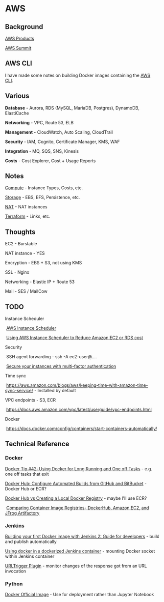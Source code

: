 # AWS

## Background

[AWS Products](https://aws.amazon.com/products)

[AWS Summit](https://aws.amazon.com/events/summits/london/)



## AWS CLI

I have made some notes on building Docker images containing the [AWS CLI](CLI.md).



## Various

**Database** - Aurora, RDS (MySQL, MariaDB, Postgres), DynamoDB, ElastiCache

**Networking** - VPC, Route 53, ELB

**Management** - CloudWatch, Auto Scaling, CloudTrail

**Security** - IAM, Cognito, Certificate Manager, KMS, WAF

**Integration** - MQ, SQS, SNS, Kinesis

**Costs** - Cost Explorer, Cost + Usage Reports



## Notes

[Compute](Compute.md) - Instance Types, Costs, etc.

[Storage](Storage.md) - EBS, EFS, Persistence, etc.

[NAT](Nat.md) - NAT instances

[Terraform](../IaC/Terraform.md) - Links, etc.



## Thoughts

EC2 - Burstable

NAT instance - YES

Encryption - EBS + S3, not using KMS

SSL - Nginx

Networking - Elastic IP + Route 53

Mail - SES / MailCow



## TODO

Instance Scheduler

​	[AWS Instance Scheduler](https://aws.amazon.com/solutions/instance-scheduler/)

​	[Using AWS Instance Scheduler to Reduce Amazon EC2 or RDS cost](https://medium.com/@ahmeeddhon/using-aws-instance-scheduler-to-reduce-amazon-ec2-or-rds-cost-56c9eb374344)

Security

​	SSH agent forwarding - ssh -A ec2-user@....

​	[Secure your instances with multi-factor authentication](https://aws.amazon.com/blogs/startups/securing-ssh-to-amazon-ec2-linux-hosts/)

Time sync

​	<https://aws.amazon.com/blogs/aws/keeping-time-with-amazon-time-sync-service/> - Installed by default

VPC endpoints - S3, ECR

​	<https://docs.aws.amazon.com/vpc/latest/userguide/vpc-endpoints.html>

Docker

​	<https://docs.docker.com/config/containers/start-containers-automatically/>



## Technical Reference

### Docker

[Docker Tip #42: Using Docker for Long Running and One off Tasks](https://nickjanetakis.com/blog/docker-tip-42-using-docker-for-long-running-and-one-off-tasks) - e.g. one off tasks that exit

[Docker Hub: Configure Automated Builds from GitHub and BitBucket](https://docs.docker.com/docker-hub/builds/link-source/) - Docker Hub or ECR?

[Docker Hub vs Creating a Local Docker Registry](https://code-maze.com/docker-hub-vs-creating-docker-registry/) - maybe I'll use ECR?

​	[Comparing Container Image Registries- DockerHub, Amazon EC2, and JFrog Artifactory](https://www.nirmata.com/2017/03/14/comparing-container-image-registries-dockerhub-amazon-ec2-and-jfrog-artifactory/)

### Jenkins

[Building your first Docker image with Jenkins 2: Guide for developers](https://getintodevops.com/blog/building-your-first-docker-image-with-jenkins-2-guide-for-developers) - build and publish automatically

[Using docker in a dockerized Jenkins container](https://forums.docker.com/t/using-docker-in-a-dockerized-jenkins-container/322) - mounting Docker socket within Jenkins container

[URLTrigger Plugin](https://wiki.jenkins.io/display/JENKINS/URLTrigger+Plugin) - monitor changes of the response got from an URL invocation

### Python

[Docker Official Image](https://hub.docker.com/_/python) - Use for deployment rather than Jupyter Notebook


